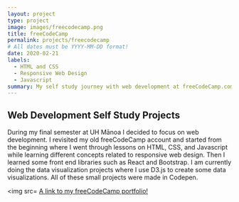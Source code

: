 ```yaml
---
layout: project
type: project
image: images/freecodecamp.png
title: freeCodeCamp
permalink: projects/freecodecamp
# All dates must be YYYY-MM-DD format!
date: 2020-02-21
labels:
  - HTML and CSS
  - Responsive Web Design
  - Javascript
summary: My self study journey with web development at freeCodeCamp.com during my final semester at UH Manoa. In it I completed various small web development projects.
---
```


## Web Development Self Study Projects
During my final semester at UH Mānoa I decided to focus on web development. I revisited my old freeCodeCamp account and  started from the beginning where I went through lessons on HTML, CSS, and Javascript while learning different concepts related to responsive web design. Then I learned some front end libraries such as React and Bootstrap. I am currently doing the data visualization projects where I use D3.js to create some data visualizations. All of these small projects were made in Codepen.

<img src=
<a href="https://www.freecodecamp.org/willardperalta">A link to my freeCodeCamp portfolio!</a>
